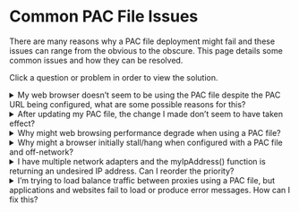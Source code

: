 # Common PAC File Issues

There are many reasons why a PAC file deployment might fail and these issues can range from the obvious to the obscure. This page details some common issues and how they can be resolved.

Click a question or problem in order to view the solution.

<details>
  <summary>My web browser doesn’t seem to be using the PAC file despite the PAC URL being configured, what are some possible reasons for this?</summary>

- Ensure that the web server has a MIME type ***application/x-ns-proxy-autoconfig*** configured for the *.pac* file extension. See the [PAC Deployment](https://web.archive.org/web/20160628033700/http://findproxyforurl.com/pac-deployment/) page for more information.
- Disable the PAC file location in the browser proxy settings and enter the location of the PAC file in the browser URL bar, it should be accessible. If not, investigate the web server serving the file.
- Confirm that the JavaScript PAC file code is free of syntax errors/failures.
</details>

<details>
  <summary>After updating my PAC file, the change I made don’t seem to have taken effect?</summary>
Browsers will cache a PAC file rather than retrieve it for each request; in some cases a browser restart is insufficient for obtaining an updated version of the file.In order to obtain the latest version it may be necessary to clear the browser cache, close all browser windows, and reopen the browser application.
  
</details>

<details>
  <summary>Why might web browsing performance degrade when using a PAC file?</summary>
A PAC file may leverage several functions which rely on the local DNS server(s) in order to resolve a requested host. These functions are *isInNet()*, *isResolvable()*, and *dnsResolve()*.
<br><br>
Should a DNS server be slow to respond, the initialization of these functions for a new (non-cached) host will result in a delay until the result is provided by the DNS server(s). This will only occur the first time the host is requested, or if the local caching period for the host DNS information has expired.
<br><br>
Such an issue can be isolated by utilizing a DNS application such as DIG which can report how long it took the DNS server to respond. While each environment is unique, response times exceeding 500ms are likely to be noticeable to an end-user. Many websites now use content delivery networks which may provide content from several different hosts, thus the delay could be significant for larger websites; each host is requested in serial rather than parallel (each DNS request must complete before the next begins).
</details>

<details>
  <summary>Why might a browser initially stall/hang when configured with a PAC file and off-network?</summary>
  When using the IP address location of the PAC file, the browser will attempt to connect to this IP address and will wait until the connection attempt times out. The timeout may not occur for several seconds or more, and may result in some browsers hanging until this occurs. This delay will occur when the browser is first loaded and a website accessed.
<br><br>
Given this timeout behavior, if the user machine is to be taken off-network it’s recommended that the browser be configured with the DNS hostname for accessing the PAC file.
<br><br>
When using the DNS hostname for the PAC file, the browser will try to resolve the internal DNS hostname against an external DNS server. This will result in the server informing the web browser that no such DNS record exists. This process will take tenths of a second and is unnoticed by the end-user. The browser, being unable to access the PAC file, will fail open (direct to the Internet).
</details>

<details>
  <summary>I have multiple network adapters and the myIpAddress() function is returning an undesired IP address. Can I reorder the priority?</summary>
When assigning a value to the myIpAddress() function, a browser will use the first network adapter active and offered by the operating. Windows operating systems support re-arranging the network adapter order.

1. Click **Start**, click **Run**, type **ncpa.cpl**, and click **OK**.Available connections can be found in the LAN and High-Speed Internet section of the Network Connections window.
2. Using the **Advanced** menu, click **Advanced Settings**, and click the **Adapters and Bindings** tab.
3. In the **Connections** area, select the connection that you want to reorder. Use the arrow buttons to change the order.

Further instructions and information for configuring the network adapter order can be found in the [Microsoft Support Center](https://web.archive.org/web/20160628033700/http://support.microsoft.com/kb/894564).
</details>

<details>
  <summary>I’m trying to load balance traffic between proxies using a PAC file, but applications and websites fail to load or produce error messages. How can I fix this?</summary>
There are several code examples available which make attempts at a viable load balancing solution when using a PAC file, unfortunately none of these examples can achieve true load balancing and often result in issues with connection management when using applications or websites requiring persistent connections and/or expecting traffic to traverse the same route. These solutions often depend on randomization in traffic routing using various JavaScript hacks, thus these solutions aren’t even providing true load-based distribution of traffic.
<br><br>
Load balancing across proxies is best achieved using a hardware solution that sits in front of the proxies themselves, which can track the load across each, and distribute this traffic based on current volume.
</details>
